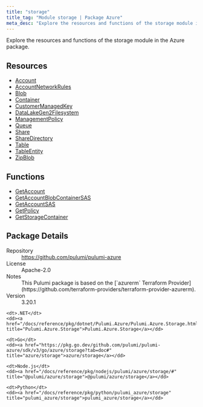 ```yaml
---
title: "storage"
title_tag: "Module storage | Package Azure"
meta_desc: "Explore the resources and functions of the storage module in the Azure package."
---
```


<!-- WARNING: this file was generated by Pulumi Docs Generator. -->
<!-- Do not edit by hand unless you're certain you know what you are doing! -->

Explore the resources and functions of the storage module in the Azure package.

<h2 id="resources">Resources</h2>
<ul class="api">
    <li><a href="account" title="Account"><span class="symbol resource"></span>Account</a></li>
    <li><a href="accountnetworkrules" title="AccountNetworkRules"><span class="symbol resource"></span>AccountNetworkRules</a></li>
    <li><a href="blob" title="Blob"><span class="symbol resource"></span>Blob</a></li>
    <li><a href="container" title="Container"><span class="symbol resource"></span>Container</a></li>
    <li><a href="customermanagedkey" title="CustomerManagedKey"><span class="symbol resource"></span>CustomerManagedKey</a></li>
    <li><a href="datalakegen2filesystem" title="DataLakeGen2Filesystem"><span class="symbol resource"></span>DataLakeGen2Filesystem</a></li>
    <li><a href="managementpolicy" title="ManagementPolicy"><span class="symbol resource"></span>ManagementPolicy</a></li>
    <li><a href="queue" title="Queue"><span class="symbol resource"></span>Queue</a></li>
    <li><a href="share" title="Share"><span class="symbol resource"></span>Share</a></li>
    <li><a href="sharedirectory" title="ShareDirectory"><span class="symbol resource"></span>ShareDirectory</a></li>
    <li><a href="table" title="Table"><span class="symbol resource"></span>Table</a></li>
    <li><a href="tableentity" title="TableEntity"><span class="symbol resource"></span>TableEntity</a></li>
    <li><a href="zipblob" title="ZipBlob"><span class="symbol resource"></span>ZipBlob</a></li>
</ul>

<h2 id="functions">Functions</h2>
<ul class="api">
    <li><a href="getaccount" title="GetAccount"><span class="symbol function"></span>GetAccount</a></li>
    <li><a href="getaccountblobcontainersas" title="GetAccountBlobContainerSAS"><span class="symbol function"></span>GetAccountBlobContainerSAS</a></li>
    <li><a href="getaccountsas" title="GetAccountSAS"><span class="symbol function"></span>GetAccountSAS</a></li>
    <li><a href="getpolicy" title="GetPolicy"><span class="symbol function"></span>GetPolicy</a></li>
    <li><a href="getstoragecontainer" title="GetStorageContainer"><span class="symbol function"></span>GetStorageContainer</a></li>
</ul>

<h2 id="package-details">Package Details</h2>
<dl class="package-details">
	<dt>Repository</dt>
	<dd><a href="https://github.com/pulumi/pulumi-azure">https://github.com/pulumi/pulumi-azure</a></dd>
	<dt>License</dt>
	<dd>Apache-2.0</dd>
	<dt>Notes</dt>
	<dd>This Pulumi package is based on the [`azurerm` Terraform Provider](https://github.com/terraform-providers/terraform-provider-azurerm).</dd>
	<dt>Version</dt>
	<dd>3.20.1</dd>
</dl>



<dl class="tabular">

    <dt>.NET</dt>
    <dd><a href="/docs/reference/pkg/dotnet/Pulumi.Azure/Pulumi.Azure.Storage.html" title="Pulumi.Azure.Storage">Pulumi.Azure.Storage</a></dd>

    <dt>Go</dt>
    <dd><a href="https://pkg.go.dev/github.com/pulumi/pulumi-azure/sdk/v3/go/azure/storage?tab=doc#" title="azure/storage">azure/storage</a></dd>

    <dt>Node.js</dt>
    <dd><a href="/docs/reference/pkg/nodejs/pulumi/azure/storage/#" title="@pulumi/azure/storage">@pulumi/azure/storage</a></dd>

    <dt>Python</dt>
    <dd><a href="/docs/reference/pkg/python/pulumi_azure/storage" title="pulumi_azure/storage">pulumi_azure/storage</a></dd>

</dl>

